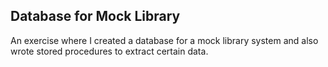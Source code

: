 <h2>Database for Mock Library</h2>
<p>An exercise where I created a database for a mock library system and also wrote stored procedures to extract certain data.</p>
